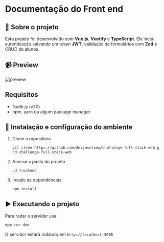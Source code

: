 # Documentação do Front end
## 📌 Sobre o projeto
Esta projeto foi desenvolvido com **Vue.js**, **Vuetify** e **TypeScript**. Ele inclui autenticação salvando um token **JWT**, validação de formulários com **Zod** e CRUD de alunos.

## 📹 Preview
![preview](https://github.com/user-attachments/assets/8bfb198b-f5cb-4f59-aa98-bfe84c71eb1d)


## Requisitos
- Node.js (v20)
- npm, yarn ou algum package manager

## 🔧 Instalação e configuração do ambiente

1. Clone o repositório
   ```sh
   git clone https://github.com/devjoselima/challenge-full-stack-web.git
   cd challenge-full-stack-web
   ```
2. Acesse a pasta do projeto
   ```sh
   cd frontend
   ```
3. Instale as dependências:
    ```sh
    npm install
    ```
## ▶️ Executando o projeto
Para rodar o servidor use:
   ```sh
   npm run dev
   ```
O servidor estará rodando em `http://localhost:3000`
